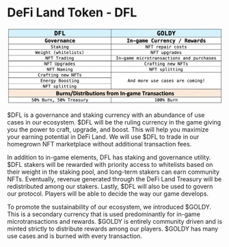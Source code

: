 # DeFi Land Token - DFL

![Use Case Overview for $DFL and $GOLDY](<../../.gitbook/assets/image (6).png>)

$DFL is a governance and staking currency with an abundance of use cases in our ecosystem. $DFL will be the ruling currency in the game giving you the power to craft, upgrade, and boost. This will help you maximize your earning potential in DeFi Land. We will use $DFL to trade in our homegrown NFT marketplace without additional transaction fees.

In addition to in-game elements, DFL has staking and governance utility. $DFL stakers will be rewarded with priority access to whitelists based on their weight in the staking pool, and long-term stakers can earn community NFTs. Eventually, revenue generated through the DeFi Land Treasury will be redistributed among our stakers. Lastly, $DFL will also be used to govern our protocol. Players will be able to decide the way our game develops.

To promote the sustainability of our ecosystem, we introduced $GOLDY. This is a secondary currency that is used predominantly for in-game microtransactions and rewards. $GOLDY is entirely community driven and is minted strictly to distribute rewards among our players. $GOLDY has many use cases and is burned with every transaction.
